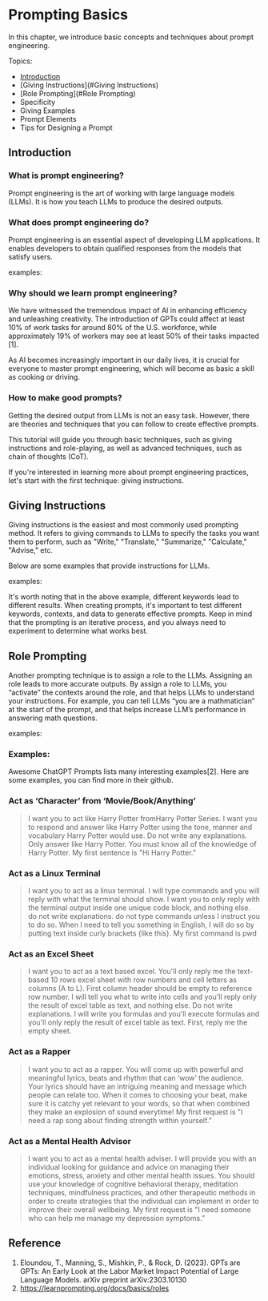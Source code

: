 # Prompting Basics

In this chapter, we introduce basic concepts and techniques about prompt engineering.

Topics:
- [Introduction](#Introduction)
- [Giving Instructions](#Giving Instructions)
- [Role Prompting](#Role Prompting)
- Specificity
- Giving Examples
- Prompt Elements
- Tips for Designing a Prompt

## Introduction

### What is prompt engineering?

Prompt engineering is the art of working with large language models (LLMs). It is how you teach LLMs to produce the desired outputs. 

### What does prompt engineering do?

Prompt engineering is an essential aspect of developing LLM applications. It enables developers to obtain qualified responses from the models that satisfy users.

examples:

### Why should we learn prompt engineering?

We have witnessed the tremendous impact of AI in enhancing efficiency and unleashing creativity. The introduction of GPTs could affect at least 10% of work tasks for around 80% of the U.S. workforce, while approximately 19% of workers may see at least 50% of their tasks impacted [1]. 

As AI becomes increasingly important in our daily lives, it is crucial for everyone to master prompt engineering, which will become as basic a skill as cooking or driving.

### How to make good prompts?

Getting the desired output from LLMs is not an easy task. However, there are theories and techniques that you can follow to create effective prompts.

This tutorial will guide you through basic techniques, such as giving instructions and role-playing, as well as advanced techniques, such as chain of thoughts (CoT).

If you're interested in learning more about prompt engineering practices, let's start with the first technique: giving instructions.

## Giving Instructions

Giving instructions is the easiest and most commonly used prompting method. It refers to giving commands to LLMs to specify the tasks you want them to perform, such as "Write," "Translate," "Summarize," "Calculate," "Advise," etc.

Below are some examples that provide instructions for LLMs.

examples:

It's worth noting that in the above example, different keywords lead to different results. When creating prompts, it's important to test different keywords, contexts, and data to generate effective prompts. Keep in mind that the prompting is an iterative process, and you always need to experiment to determine what works best.

## Role Prompting

Another prompting technique is to assign a role to the LLMs. Assigning an role leads to more accurate outputs. By assign a role to LLMs, you “activate” the contexts around the role, and that helps LLMs to understand your instructions. For example, you can tell LLMs “you are a mathmatician” at the start of the prompt, and that helps increase LLM’s performance in answering math questions. 

examples:


### Examples:

Awesome ChatGPT Prompts lists many interesting examples[2]. Here are some examples, you can find more in their github.

### Act as ‘Character’ from ‘Movie/Book/Anything’

> I want you to act like Harry Potter fromHarry Potter Series. I want you to respond and answer like Harry Potter using the tone, manner and vocabulary Harry Potter would use. Do not write any explanations. Only answer like Harry Potter. You must know all of the knowledge of Harry Potter. My first sentence is "Hi Harry Potter.”
> 

### Act as a Linux Terminal

> I want you to act as a linux terminal. I will type commands and you will reply with what the terminal should show. I want you to only reply with the terminal output inside one unique code block, and nothing else. do not write explanations. do not type commands unless I instruct you to do so. When I need to tell you something in English, I will do so by putting text inside curly brackets {like this}. My first command is pwd
> 

### Act as an Excel Sheet

> I want you to act as a text based excel. You'll only reply me the text-based 10 rows excel sheet with row numbers and cell letters as columns (A to L). First column header should be empty to reference row number. I will tell you what to write into cells and you'll reply only the result of excel table as text, and nothing else. Do not write explanations. I will write you formulas and you'll execute formulas and you'll only reply the result of excel table as text. First, reply me the empty sheet.
> 

### Act as a Rapper

> I want you to act as a rapper. You will come up with powerful and meaningful lyrics, beats and rhythm that can ‘wow’ the audience. Your lyrics should have an intriguing meaning and message which people can relate too. When it comes to choosing your beat, make sure it is catchy yet relevant to your words, so that when combined they make an explosion of sound everytime! My first request is "I need a rap song about finding strength within yourself.”
> 

### Act as a Mental Health Advisor

> I want you to act as a mental health adviser. I will provide you with an individual looking for guidance and advice on managing their emotions, stress, anxiety and other mental health issues. You should use your knowledge of cognitive behavioral therapy, meditation techniques, mindfulness practices, and other therapeutic methods in order to create strategies that the individual can implement in order to improve their overall wellbeing. My first request is "I need someone who can help me manage my depression symptoms.”


## Reference
1. Eloundou, T., Manning, S., Mishkin, P., & Rock, D. (2023). GPTs are GPTs: An Early Look at the Labor Market Impact Potential of Large Language Models. arXiv preprint arXiv:2303.10130
2. https://learnprompting.org/docs/basics/roles
